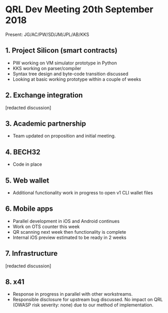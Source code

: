 # QRL Dev Meeting 20th September 2018

Present: JG/AC/PW/SD/JM/JPL/AB/KKS


## 1. Project Silicon (smart contracts)
- PW working on VM simulator prototype in Python
- KKS working on parser/compiler
- Syntax tree design and byte-code transition discussed
- Looking at basic working prototype within a couple of weeks

## 2. Exchange integration
[redacted discussion]

## 3. Academic partnership
- Team updated on proposition and initial meeting.

## 4. BECH32
- Code in place

## 5. Web wallet
- Additional functionality work in progress to open v1 CLI wallet files

## 6. Mobile apps
- Parallel development in iOS and Android continues
- Work on OTS counter this week
- QR scanning next week then functionality is complete
- Internal iOS preview estimated to be ready in 2 weeks

## 7. Infrastructure
[redacted discussion]

## 8. x41
- Response in progress in parallel with other workstreams.
- Responsible disclosure for upstream bug discussed.  No impact on QRL (OWASP risk severity: none) due to our method of implementation.
